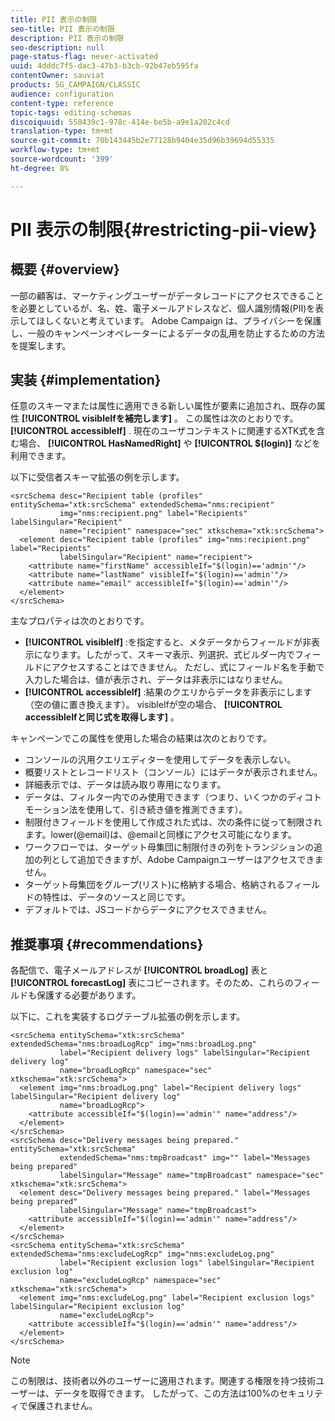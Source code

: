 ```yaml
---
title: PII 表示の制限
seo-title: PII 表示の制限
description: PII 表示の制限
seo-description: null
page-status-flag: never-activated
uuid: 4dddc7f5-dac3-47b3-b3cb-92b47eb595fa
contentOwner: sauviat
products: SG_CAMPAIGN/CLASSIC
audience: configuration
content-type: reference
topic-tags: editing-schemas
discoiquuid: 550439c1-978c-414e-be5b-a9e1a202c4cd
translation-type: tm+mt
source-git-commit: 70b143445b2e77128b9404e35d96b39694d55335
workflow-type: tm+mt
source-wordcount: '399'
ht-degree: 8%

---
```



# PII 表示の制限{#restricting-pii-view}

## 概要 {#overview}

一部の顧客は、マーケティングユーザーがデータレコードにアクセスできることを必要としているが、名、姓、電子メールアドレスなど、個人識別情報(PII)を表示してほしくないと考えています。 Adobe Campaign は、プライバシーを保護し、一般のキャンペーンオペレーターによるデータの乱用を防止するための方法を提案します。

## 実装 {#implementation}

任意のスキーマまたは属性に適用できる新しい属性が要素に追加され、既存の属性 **[!UICONTROL visibleIfを補完します]** 。 この属性は次のとおりです。 **[!UICONTROL accessibleIf]** . 現在のユーザコンテキストに関連するXTK式を含む場合、 **[!UICONTROL HasNamedRight]** や **[!UICONTROL $(login)]** などを利用できます。

以下に受信者スキーマ拡張の例を示します。

```
<srcSchema desc="Recipient table (profiles" entitySchema="xtk:srcSchema" extendedSchema="nms:recipient"
           img="nms:recipient.png" label="Recipients" labelSingular="Recipient"
           name="recipient" namespace="sec" xtkschema="xtk:srcSchema">
  <element desc="Recipient table (profiles" img="nms:recipient.png" label="Recipients"
           labelSingular="Recipient" name="recipient">
    <attribute name="firstName" accessibleIf="$(login)=='admin'"/>
    <attribute name="lastName" visibleIf="$(login)=='admin'"/>
    <attribute name="email" accessibleIf="$(login)=='admin'"/>
  </element>
</srcSchema>
```

主なプロパティは次のとおりです。

* **[!UICONTROL visibleIf]** :を指定すると、メタデータからフィールドが非表示になります。したがって、スキーマ表示、列選択、式ビルダー内でフィールドにアクセスすることはできません。 ただし、式にフィールド名を手動で入力した場合は、値が表示され、データは非表示にはなりません。
* **[!UICONTROL accessibleIf]** :結果のクエリからデータを非表示にします（空の値に置き換えます）。 visibleIfが空の場合、 **[!UICONTROL accessibleIfと同じ式を取得します]** 。

キャンペーンでこの属性を使用した場合の結果は次のとおりです。

* コンソールの汎用クエリエディターを使用してデータを表示しない。
* 概要リストとレコードリスト（コンソール）にはデータが表示されません。
* 詳細表示では、データは読み取り専用になります。
* データは、フィルター内でのみ使用できます（つまり、いくつかのディコトモーション法を使用して、引き続き値を推測できます）。
* 制限付きフィールドを使用して作成された式は、次の条件に従って制限されます。lower(@email)は、@emailと同様にアクセス可能になります。
* ワークフローでは、ターゲット母集団に制限付きの列をトランジションの追加の列として追加できますが、Adobe Campaignユーザーはアクセスできません。
* ターゲット母集団をグループ(リスト)に格納する場合、格納されるフィールドの特性は、データのソースと同じです。
* デフォルトでは、JSコードからデータにアクセスできません。

## 推奨事項 {#recommendations}

各配信で、電子メールアドレスが **[!UICONTROL broadLog]** 表と **[!UICONTROL forecastLog]** 表にコピーされます。そのため、これらのフィールドも保護する必要があります。

以下に、これを実装するログテーブル拡張の例を示します。

```
<srcSchema entitySchema="xtk:srcSchema" extendedSchema="nms:broadLogRcp" img="nms:broadLog.png"
           label="Recipient delivery logs" labelSingular="Recipient delivery log"
           name="broadLogRcp" namespace="sec" xtkschema="xtk:srcSchema">
  <element img="nms:broadLog.png" label="Recipient delivery logs" labelSingular="Recipient delivery log"
           name="broadLogRcp">
    <attribute accessibleIf="$(login)=='admin'" name="address"/>
  </element>
</srcSchema>
<srcSchema desc="Delivery messages being prepared." entitySchema="xtk:srcSchema"
           extendedSchema="nms:tmpBroadcast" img="" label="Messages being prepared"
           labelSingular="Message" name="tmpBroadcast" namespace="sec" xtkschema="xtk:srcSchema">
  <element desc="Delivery messages being prepared." label="Messages being prepared"
           labelSingular="Message" name="tmpBroadcast">
    <attribute accessibleIf="$(login)=='admin'" name="address"/>
  </element>
</srcSchema>
<srcSchema entitySchema="xtk:srcSchema" extendedSchema="nms:excludeLogRcp" img="nms:excludeLog.png"
           label="Recipient exclusion logs" labelSingular="Recipient exclusion log"
           name="excludeLogRcp" namespace="sec" xtkschema="xtk:srcSchema">
  <element img="nms:excludeLog.png" label="Recipient exclusion logs" labelSingular="Recipient exclusion log"
           name="excludeLogRcp">
    <attribute accessibleIf="$(login)=='admin'" name="address"/>
  </element>
</srcSchema>
```

>[!NOTE]
>
>この制限は、技術者以外のユーザーに適用されます。関連する権限を持つ技術ユーザーは、データを取得できます。 したがって、この方法は100%のセキュリティで保護されません。

